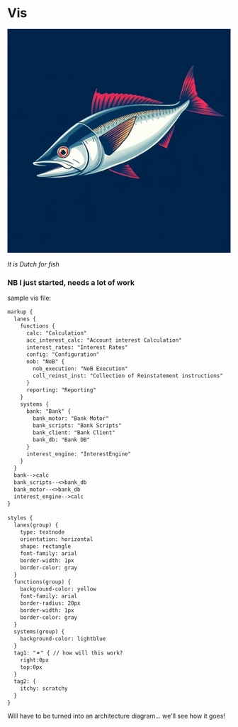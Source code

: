 # Vis

![vis](vis-icon.jpg)

_It is Dutch for fish_

### NB I just started, needs a lot of work

sample vis file:

```
markup {
  lanes {
    functions {
      calc: "Calculation"
      acc_interest_calc: "Account interest Calculation"
      interest_rates: "Interest Rates"
      config: "Configuration"
      nob: "NoB" {
        nob_execution: "NoB Execution"
        coll_reinst_inst: "Collection of Reinstatement instructions"
      }
      reporting: "Reporting"
    }
    systems {
      bank: "Bank" {
        bank_motor: "Bank Motor"
        bank_scripts: "Bank Scripts"
        bank_client: "Bank Client"
        bank_db: "Bank DB"
      }
      interest_engine: "InterestEngine"
    }
  }
  bank-->calc
  bank_scripts--<>bank_db
  bank_motor--<>bank_db
  interest_engine-->calc
}

styles {
  lanes(group) {
    type: textnode
    orientation: horizontal
    shape: rectangle
    font-family: arial
    border-width: 1px
    border-color: gray
  }
  functions(group) {
    background-color: yellow
    font-family: arial
    border-radius: 20px
    border-width: 1px
    border-color: gray
  }
  systems(group) {
    background-color: lightblue
  }
  tag1: "⚭" { // how will this work?
    right:0px
    top:0px
  }
  tag2: {
    itchy: scratchy
  }
}
```

Will have to be turned into an architecture diagram... we'll see how it goes!
